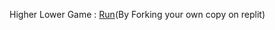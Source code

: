 Higher Lower Game : [Run](https://replit.com/@maryambibi1/higher-lower-start?v=1)(By Forking your own copy on replit)
